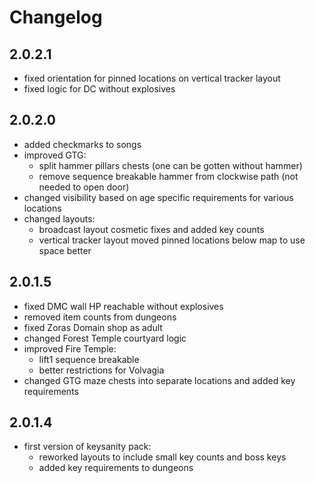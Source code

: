 # Changelog

## 2.0.2.1

- fixed orientation for pinned locations on vertical tracker layout
- fixed logic for DC without explosives

## 2.0.2.0

- added checkmarks to songs
- improved GTG:
  - split hammer pillars chests (one can be gotten without hammer)
  - remove sequence breakable hammer from clockwise path (not needed to open door)
- changed visibility based on age specific requirements for various locations
- changed layouts:
  - broadcast layout cosmetic fixes and added key counts
  - vertical tracker layout moved pinned locations below map to use space better

## 2.0.1.5

- fixed DMC wall HP reachable without explosives
- removed item counts from dungeons
- fixed Zoras Domain shop as adult
- changed Forest Temple courtyard logic
- improved Fire Temple:
  - lift1 sequence breakable
  - better restrictions for Volvagia
- changed GTG maze chests into separate locations and added key requirements

## 2.0.1.4

- first version of keysanity pack:
  - reworked layouts to include small key counts and boss keys
  - added key requirements to dungeons